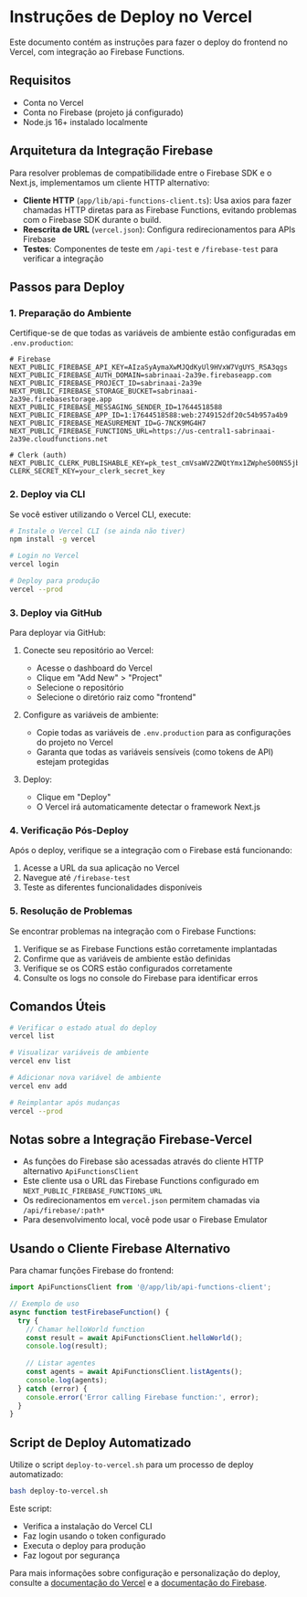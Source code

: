 # Instruções de Deploy no Vercel

Este documento contém as instruções para fazer o deploy do frontend no Vercel, com integração ao Firebase Functions.

## Requisitos

- Conta no Vercel
- Conta no Firebase (projeto já configurado)
- Node.js 16+ instalado localmente

## Arquitetura da Integração Firebase

Para resolver problemas de compatibilidade entre o Firebase SDK e o Next.js, implementamos um cliente HTTP alternativo:

- **Cliente HTTP** (`app/lib/api-functions-client.ts`): Usa axios para fazer chamadas HTTP diretas para as Firebase Functions, evitando problemas com o Firebase SDK durante o build.
- **Reescrita de URL** (`vercel.json`): Configura redirecionamentos para APIs Firebase
- **Testes**: Componentes de teste em `/api-test` e `/firebase-test` para verificar a integração

## Passos para Deploy

### 1. Preparação do Ambiente

Certifique-se de que todas as variáveis de ambiente estão configuradas em `.env.production`:

```
# Firebase
NEXT_PUBLIC_FIREBASE_API_KEY=AIzaSyAymaXwMJQdKyUl9HVxW7VgUYS_RSA3qgs
NEXT_PUBLIC_FIREBASE_AUTH_DOMAIN=sabrinaai-2a39e.firebaseapp.com
NEXT_PUBLIC_FIREBASE_PROJECT_ID=sabrinaai-2a39e
NEXT_PUBLIC_FIREBASE_STORAGE_BUCKET=sabrinaai-2a39e.firebasestorage.app
NEXT_PUBLIC_FIREBASE_MESSAGING_SENDER_ID=17644518588
NEXT_PUBLIC_FIREBASE_APP_ID=1:17644518588:web:2749152df20c54b957a4b9
NEXT_PUBLIC_FIREBASE_MEASUREMENT_ID=G-7NCK9MG4H7
NEXT_PUBLIC_FIREBASE_FUNCTIONS_URL=https://us-central1-sabrinaai-2a39e.cloudfunctions.net

# Clerk (auth)
NEXT_PUBLIC_CLERK_PUBLISHABLE_KEY=pk_test_cmVsaWV2ZWQtYmx1ZWpheS00NS5jbGVyay5hY2NvdW50cy5kZXYk
CLERK_SECRET_KEY=your_clerk_secret_key
```

### 2. Deploy via CLI

Se você estiver utilizando o Vercel CLI, execute:

```bash
# Instale o Vercel CLI (se ainda não tiver)
npm install -g vercel

# Login no Vercel
vercel login

# Deploy para produção
vercel --prod
```

### 3. Deploy via GitHub

Para deployar via GitHub:

1. Conecte seu repositório ao Vercel:
   - Acesse o dashboard do Vercel
   - Clique em "Add New" > "Project"
   - Selecione o repositório
   - Selecione o diretório raiz como "frontend"

2. Configure as variáveis de ambiente:
   - Copie todas as variáveis de `.env.production` para as configurações do projeto no Vercel
   - Garanta que todas as variáveis sensíveis (como tokens de API) estejam protegidas

3. Deploy:
   - Clique em "Deploy"
   - O Vercel irá automaticamente detectar o framework Next.js

### 4. Verificação Pós-Deploy

Após o deploy, verifique se a integração com o Firebase está funcionando:

1. Acesse a URL da sua aplicação no Vercel
2. Navegue até `/firebase-test`
3. Teste as diferentes funcionalidades disponíveis

### 5. Resolução de Problemas

Se encontrar problemas na integração com o Firebase Functions:

1. Verifique se as Firebase Functions estão corretamente implantadas
2. Confirme que as variáveis de ambiente estão definidas
3. Verifique se os CORS estão configurados corretamente
4. Consulte os logs no console do Firebase para identificar erros

## Comandos Úteis

```bash
# Verificar o estado atual do deploy
vercel list

# Visualizar variáveis de ambiente
vercel env list

# Adicionar nova variável de ambiente
vercel env add

# Reimplantar após mudanças
vercel --prod
```

## Notas sobre a Integração Firebase-Vercel

- As funções do Firebase são acessadas através do cliente HTTP alternativo `ApiFunctionsClient`
- Este cliente usa o URL das Firebase Functions configurado em `NEXT_PUBLIC_FIREBASE_FUNCTIONS_URL`
- Os redirecionamentos em `vercel.json` permitem chamadas via `/api/firebase/:path*`
- Para desenvolvimento local, você pode usar o Firebase Emulator

## Usando o Cliente Firebase Alternativo

Para chamar funções Firebase do frontend:

```javascript
import ApiFunctionsClient from '@/app/lib/api-functions-client';

// Exemplo de uso
async function testFirebaseFunction() {
  try {
    // Chamar helloWorld function
    const result = await ApiFunctionsClient.helloWorld();
    console.log(result);
    
    // Listar agentes
    const agents = await ApiFunctionsClient.listAgents();
    console.log(agents);
  } catch (error) {
    console.error('Error calling Firebase function:', error);
  }
}
```

## Script de Deploy Automatizado

Utilize o script `deploy-to-vercel.sh` para um processo de deploy automatizado:

```bash
bash deploy-to-vercel.sh
```

Este script:
- Verifica a instalação do Vercel CLI
- Faz login usando o token configurado
- Executa o deploy para produção
- Faz logout por segurança

Para mais informações sobre configuração e personalização do deploy, consulte a [documentação do Vercel](https://vercel.com/docs) e a [documentação do Firebase](https://firebase.google.com/docs).